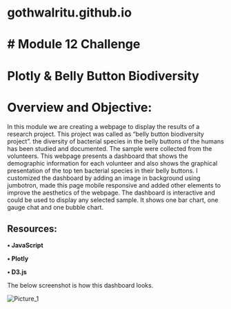 # gothwalritu.github.io

# # Module 12 Challenge

# Plotly & Belly Button Biodiversity

# Overview and Objective:

In this module we are creating a webpage to display the results of a research project. This project was called as “belly button biodiversity project”. the diversity of bacterial species in the belly buttons of the humans has been studied and documented. The sample were collected from the volunteers. This webpage presents a dashboard that shows the demographic information for each volunteer and also shows the graphical presentation of the top ten bacterial species in their belly buttons. 
I customized the dashboard by adding an image in background using jumbotron, made this page mobile responsive and added other elements to improve the aesthetics of the webpage. The dashboard is interactive and could be used to display any selected sample. It shows one bar chart, one gauge chat and one bubble chart.

## Resources:

**•	JavaScript**

**•	Plotly**

**•	D3.js**

The below screenshot is how this dashboard looks.

![Picture_1](link)
